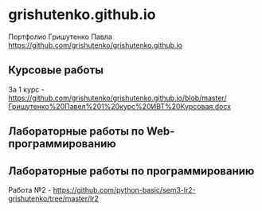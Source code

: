 # grishutenko.github.io
Портфолио Гришутенко Павла
https://github.com/grishutenko/grishutenko.github.io

## Курсовые работы
За 1 курс - https://github.com/grishutenko/grishutenko.github.io/blob/master/Гришутенко%20Павел%201%20курс%20ИВТ%20Курсовая.docx

## Лабораторные работы по Web-программированию


## Лабораторные работы по программированию
Работа №2 - https://github.com/python-basic/sem3-lr2-grishutenko/tree/master/lr2


